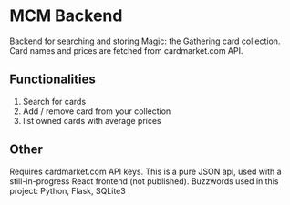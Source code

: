 # MCM Backend
Backend for searching and storing Magic: the Gathering card collection. Card names and prices are fetched from cardmarket.com API. 

## Functionalities
1) Search for cards 
2) Add / remove card from your collection
3) list owned cards with average prices

## Other
Requires cardmarket.com API keys. This is a pure JSON api, used with a still-in-progress React frontend (not published). Buzzwords used in this project: Python, Flask, SQLite3
